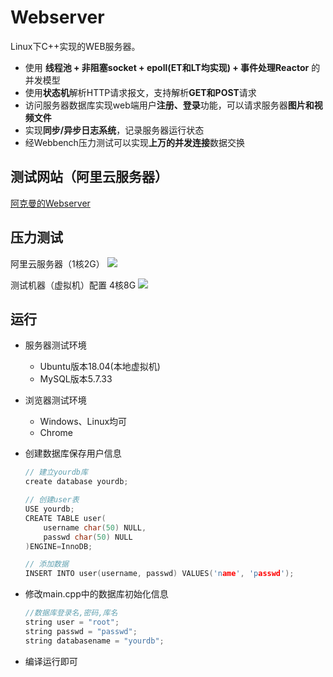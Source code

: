 
Webserver
===============
Linux下C++实现的WEB服务器。

* 使用 **线程池 + 非阻塞socket + epoll(ET和LT均实现) + 事件处理Reactor** 的并发模型
* 使用**状态机**解析HTTP请求报文，支持解析**GET和POST**请求
* 访问服务器数据库实现web端用户**注册、登录**功能，可以请求服务器**图片和视频文件**
* 实现**同步/异步日志系统**，记录服务器运行状态
* 经Webbench压力测试可以实现**上万的并发连接**数据交换

测试网站（阿里云服务器）
----

[阿克曼的Webserver](http://182.92.180.168:9000/)


压力测试
---
阿里云服务器（1核2G）
![](https://tuchuang-1300238575.cos.ap-beijing.myqcloud.com/myblog/%E9%98%BF%E9%87%8C%E4%BA%91%E5%8E%8B%E6%B5%8B.png)

测试机器（虚拟机）配置 4核8G
![](https://tuchuang-1300238575.cos.ap-beijing.myqcloud.com/myblog/%E5%8E%8B%E6%B5%8B.png)

运行
-----
* 服务器测试环境
	* Ubuntu版本18.04(本地虚拟机)
	* MySQL版本5.7.33
* 浏览器测试环境
	* Windows、Linux均可
	* Chrome

* 创建数据库保存用户信息

    ```C++
    // 建立yourdb库
    create database yourdb;

    // 创建user表
    USE yourdb;
    CREATE TABLE user(
        username char(50) NULL,
        passwd char(50) NULL
    )ENGINE=InnoDB;

    // 添加数据
    INSERT INTO user(username, passwd) VALUES('name', 'passwd');
    ```

* 修改main.cpp中的数据库初始化信息

    ```C++
    //数据库登录名,密码,库名
    string user = "root";
    string passwd = "passwd";
    string databasename = "yourdb";
    ```

* 编译运行即可

